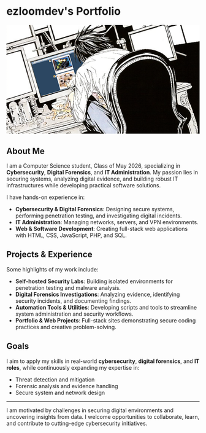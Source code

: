 # ezloomdev's Portfolio
<img src="thumbnail.png"/>

## About Me

I am a Computer Science student, Class of May 2026, specializing in **Cybersecurity**, **Digital Forensics**, and **IT Administration**. My passion lies in securing systems, analyzing digital evidence, and building robust IT infrastructures while developing practical software solutions.

I have hands-on experience in:

- **Cybersecurity & Digital Forensics**: Designing secure systems, performing penetration testing, and investigating digital incidents.  
- **IT Administration**: Managing networks, servers, and VPN environments.  
- **Web & Software Development**: Creating full-stack web applications with HTML, CSS, JavaScript, PHP, and SQL.  

## Projects & Experience

Some highlights of my work include:

- **Self-hosted Security Labs**: Building isolated environments for penetration testing and malware analysis.  
- **Digital Forensics Investigations**: Analyzing evidence, identifying security incidents, and documenting findings.  
- **Automation Tools & Utilities**: Developing scripts and tools to streamline system administration and security workflows.  
- **Portfolio & Web Projects**: Full-stack sites demonstrating secure coding practices and creative problem-solving.  

## Goals

I aim to apply my skills in real-world **cybersecurity**, **digital forensics**, and **IT roles**, while continuously expanding my expertise in:

- Threat detection and mitigation  
- Forensic analysis and evidence handling  
- Secure system and network design  

---

I am motivated by challenges in securing digital environments and uncovering insights from data. I welcome opportunities to collaborate, learn, and contribute to cutting-edge cybersecurity initiatives.
